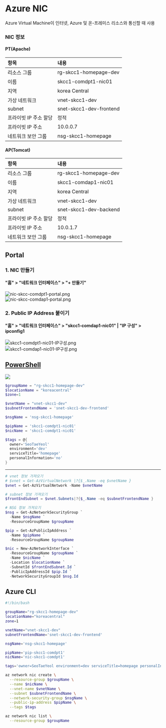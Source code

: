 # Azure NIC
Azure Virtual Machine이 인터넷, Azure 및 온-프레미스 리소스와 통신할 때 사용

### NIC 정보
#### PT(Apache)
| 항목 | 내용 |  
|:---|:---|  
| 리소스 그룹 | rg-skcc1-homepage-dev |  
| 이름 | skcc1-comdpt1-nic01 |  
| 지역 | korea Central |  
| 가상 네트워크 | vnet-skcc1-dev |  
| subnet | snet-skcc1-dev-frontend |  
| 프라이빗 IP 주소 할당 | 정적 |  
| 프라이빗 IP 주소 | 10.0.0.7 |  
| 네트워크 보안 그룹 | nsg-skcc1-homepage |  

#### AP(Tomcat)
| 항목 | 내용 |  
|:---|:---|  
| 리소스 그룹 | rg-skcc1-homepage-dev |  
| 이름 | skcc1-comdap1-nic01 |  
| 지역 | korea Central |  
| 가상 네트워크 | vnet-skcc1-dev |  
| subnet | snet-skcc1-dev-backend |  
| 프라이빗 IP 주소 할당 | 정적 |  
| 프라이빗 IP 주소 | 10.0.1.7 |  
| 네트워크 보안 그룹 | nsg-skcc1-homepage |  

## Portal
### 1. NIC 만들기
#### "홈" > "네트워크 인터페이스" > "+ 만들기"
![nic-skcc-comdpt1-portal.png](./img/nic-skcc-comdpt1-portal.png)  
![nic-skcc-comdap1-portal.png](./img/nic-skcc-comdap1-portal.png) 

### 2. Public IP Address 붙이기
#### "홈" > "네트워크 인터페이스" > "skcc1-comdap1-nic01" | "IP 구성" > ipconfig1
![skcc1-comdpt1-nic01-IP구성.png](./img/skcc1-comdpt1-nic01-IP구성.png)  
![skcc1-comdap1-nic01-IP구성.png](./img/skcc1-comdap1-nic01-IP구성.png)  

## [PowerShell](https://shell.azure.com)
<a href="https://shell.azure.com">
  <img class="cloudshell" src=./img/hdi-launch-cloud-shell.png>
</a>

```powershell
$groupName = "rg-skcc1-homepage-dev"
$locationName = "koreacentral"
$zone=1

$vnetName = "vnet-skcc1-dev"
$subnetFrontendName = 'snet-skcc1-dev-frontend'

$nsgName = 'nsg-skcc1-homepage' 

$pipName = 'skcc1-comdpt1-nic01'
$nicName = 'skcc1-comdpt1-nic01'

$tags = @{
  owner='SeoTaeYeol'
  environment='dev'
  serviceTitle='homepage'
  personalInformation='no'
}
```

---

```powershell
# vnet 정보 가져오기
# $vnet = Get-AzVirtualNetwork |?{$_.Name -eq $vnetName }
$vnet = Get-AzVirtualNetwork -Name $vnetName

# subnet 정보 가져오기
$frontEndSubnet = $vnet.Subnets|?{$_.Name -eq $subnetFrontendName }

# NSG 정보 가져오기
$nsg = Get-AzNetworkSecurityGroup `
  -Name $nsgName `
  -ResourceGroupName $groupName

$pip = Get-AzPublicIpAddress `
  -Name $pipName `
  -ResourceGroupName $groupName

$nic = New-AzNetworkInterface `
  -ResourceGroupName $groupName `
  -Name $nicName `
  -Location $locationName `
  -SubnetId $frontEndSubnet.Id `
  -PublicIpAddressId $pip.Id `
  -NetworkSecurityGroupId $nsg.Id
```

## Azure CLI
```bash
#!/bin/bash

groupName="rg-skcc1-homepage-dev"
locationName="koreacentral"
zone=1

vnetName="vnet-skcc1-dev"
subnetFrontendName='snet-skcc1-dev-frontend'

nsgName='nsg-skcc1-homepage' 

pipName='pip-skcc1-comdpt1'
nicName='nic-skcc1-comdpt1'

tags='owner=SeoTaeYeol environment=dev serviceTitle=homepage personalInformation=no'

az network nic create \
  --resource-group $groupName \
  --name $nicName \
  --vnet-name $vnetName \
  --subnet $subnetFrontendName \
  --network-security-group $nsgName \
  --public-ip-address $pipName \
  --tags $tags

az network nic list \
  --resource-group $groupName
```